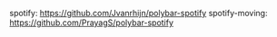 

spotify: https://github.com/Jvanrhijn/polybar-spotify
spotify-moving: https://github.com/PrayagS/polybar-spotify
